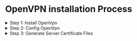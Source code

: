 
# OpenVPN installation Process
<details>
<summary>Step 1: Install OpenVpn </summary> 

### Disable the selinux
```bash
setenforce 0;
sed -i 's/^SELINUX=.*$/SELINUX=disabled/g' /etc/selinux/config
```

### Change the Hostname
```bash
hostnamectl set-hostname openvpn
```
### Enable Ip_forwarding
```bash
# policy level
echo net.ipv4.ip_forward=1 >> /etc/sysctl.conf
# run level using sysctl
sysctl -w net.ipv4.ip_forward=1
# using proc file system
echo 1 > /proc/sys/net/ipv4/ip_forward
# restart sysctl
sysctl -p
```

### Install the openvpn package
```bash
yum install -y epel-release
yum install -y openvpn
```

</details>


<details>
<summary>Step 2: Config OpenVpn </summary> 

### Nagivate to openvpn directory
```bash
cd /etc/openvpn
```

### Download EasyRSA package
```bash
wget https://github.com/OpenVPN/easy-rsa/releases/download/v3.0.6/EasyRSA-unix-v3.0.6.tgz
```

### Extract EasyRSA package
```bash
tar -xvzf EasyRSA-unix-v3.0.6.tgz
```
### Rename EasyRSA directory
```bash
mv EasyRSA-v3.0.6 easy-rsa
```
### Navigate to easy-rsa repository 
```bash
cd /etc/openvpn/easy-rsa
```
### Then edit vars file using 
 vim vars
```bash
set_var EASYRSA                 "$PWD"
set_var EASYRSA_PKI             "$EASYRSA/pki"
set_var EASYRSA_DN              "cn_only"
set_var EASYRSA_REQ_COUNTRY     "INDIA"
set_var EASYRSA_REQ_PROVINCE    "Maharashtra"
set_var EASYRSA_REQ_CITY        "Pune"
set_var EASYRSA_REQ_ORG         "Vihaan Enterprises"
set_var EASYRSA_REQ_EMAIL               "admin@demo.lab"
set_var EASYRSA_REQ_OU          "Vihaan"
set_var EASYRSA_KEY_SIZE        2048
set_var EASYRSA_ALGO            rsa
set_var EASYRSA_CA_EXPIRE               7500
set_var EASYRSA_CERT_EXPIRE     365
set_var EASYRSA_NS_SUPPORT              "no"
set_var EASYRSA_NS_COMMENT              "Vihaan Enterprises"
set_var EASYRSA_EXT_DIR         "$EASYRSA/x509-types"
set_var EASYRSA_SSL_CONF        "$EASYRSA/openssl-easyrsa.cnf"
set_var EASYRSA_DIGEST          "sha256"
```
### command to initiate the PKI directory.
```bash
./easyrsa init-pki 
```
### build the CA certificates with the following command:
```bash
./easyrsa build-ca 

 password: redhat 

client2
```
</details>
<details>
<summary> Step 3: Generate Server Certificate Files </summary>

### command to generate the server key named actsvpn :
```bash
./easyrsa gen-req actsvpn nopass
```
### Sign the Server Key Using CA
```bash
./easyrsa sign-req server actsvpn
```
### Verify the generated certificate file
```bash
openssl verify -CAfile pki/ca.crt pki/issued/actsvpn.crt
```
### Run the following command to generate a strong Diffie-Hellman key to use for the key exchange:
```bash
./easyrsa gen-dh
```
### After creating all certificate files, copy them to the 
/etc/openvpn/server/ directory:

```bash
cp pki/ca.crt /etc/openvpn/server/
cp pki/dh.pem /etc/openvpn/server/
cp pki/private/actsvpn.key /etc/openvpn/server/
cp pki/issued/actsvpn.crt /etc/openvpn/server/
```
### Generate Client Certificate and Key File 
#### First,run the following command to build the client key file:
```bash
./easyrsa gen-req client nopass
```
### Next, sign the client key using your CA certificate:
```bash
./easyrsa sign-req client client
```
* yes
* password: redhat
```bash
# We create nopassword vihaan key
./easyrsa gen-req Vihaan nopass
```
```bash
./easyrsa sign-req client client
```
### Copy all client certificate and key file to the /etc/openvpn/client/ directory:
```bash
cp pki/ca.crt /etc/openvpn/client/
cp pki/issued/client.crt /etc/openvpn/client/
cp pki/private/client.key /etc/openvpn/client/
```
### Configure OpenVPN Server
vim /etc/openvpn/server/server.conf
```bash
port 1194
proto udp
dev tun
ca /etc/openvpn/server/ca.crt
cert /etc/openvpn/server/actsvpn.crt
key /etc/openvpn/server/actsvpn.key
dh /etc/openvpn/server/dh.pem
server 10.8.0.0 255.255.255.0
#push "redirect-gateway def1"
#push "dhcp-option DNS 208.67.222.222"
#push "dhcp-option DNS 208.67.220.220"
duplicate-cn
cipher AES-256-CBC
tls-version-min 1.2
tls-cipher TLS-DHE-RSA-WITH-AES-256-GCM-SHA384:TLS-DHE-RSA-WITH-AES-256-CBC-SHA256:TLS-DHE-RSA-WITH-AES-128-GCM-SHA256:TLS-DHE-RSA-WITH-AES-128-CBC-SHA256
auth SHA512
auth-nocache
keepalive 20 60
persist-keyi
persist-tun
compress lz4
daemon
user nobody
group nobody
log-append /var/log/openvpn.log
verb 3
```

</details>




